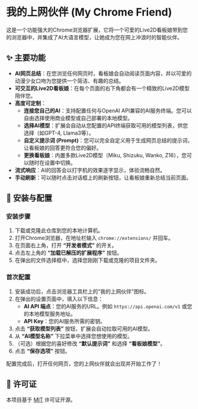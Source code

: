 # 我的上网伙伴 (My Chrome Friend)

这是一个功能强大的Chrome浏览器扩展，它将一个可爱的Live2D看板娘带到您的浏览器中，并集成了AI大语言模型，让她成为您在网上冲浪时的智能伙伴。

## ✨ 主要功能

*   **AI网页总结**：在您浏览任何网页时，看板娘会自动阅读页面内容，并以可爱的动漫少女口吻为您提供一个简洁、有趣的总结。
*   **可交互的Live2D看板娘**：在每个页面的右下角都会有一个精致的Live2D模型陪伴您。
*   **高度可定制**：
    *   **连接您自己的AI**：支持配置任何与OpenAI API兼容的AI服务终端。您可以自由选择使用商业模型或自己部署的本地模型。
    *   **选择AI模型**：扩展会自动从您配置的API终端获取可用的模型列表，供您选择（如GPT-4, Llama3等）。
    *   **自定义提示词 (Prompt)**：您可以完全自定义用于生成网页总结的提示词，让看板娘的回答更符合您的偏好。
    *   **更换看板娘**：内置多款Live2D模型（Miku, Shizuku, Wanko, Z16），您可以随时在设置中切换。
*   **流式响应**：AI的回答会以打字机的效果逐字显示，体验流畅自然。
*   **手动刷新**：可以随时点击对话框上的刷新按钮，让看板娘重新总结当前页面。

## 🚀 安装与配置

### 安装步骤

1.  下载或克隆此仓库到您的本地计算机。
2.  打开Chrome浏览器，在地址栏输入 `chrome://extensions/` 并回车。
3.  在页面右上角，打开 **“开发者模式”** 的开关。
4.  点击左上角的 **“加载已解压的扩展程序”** 按钮。
5.  在弹出的文件选择框中，选择您刚刚下载或克隆的项目文件夹。

### 首次配置

1.  安装成功后，点击浏览器工具栏上的“我的上网伙伴”图标。
2.  在弹出的设置页面中，填入以下信息：
    *   **AI API 端点**：您的AI服务的URL。例如 `https://api.openai.com/v1` 或您的本地模型服务地址。
    *   **API Key**：您的AI服务所需的密钥。
3.  点击 **“获取模型列表”** 按钮，扩展会自动拉取可用的AI模型。
4.  从 **“AI模型名称”** 下拉菜单中选择您想使用的模型。
5.  （可选）根据您的喜好修改 **“默认提示词”** 和选择 **“看板娘模型”**。
6.  点击 **“保存选项”** 按钮。

配置完成后，打开任何网页，您的上网伙伴就会出现并开始工作了！

## 📝 许可证

本项目基于 [MIT](LICENSE) 许可证开源。